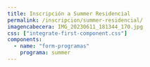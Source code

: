 ```yaml
---
title: Inscripción a Summer Residencial
permalink: /inscripcion/summer-residencial/
imagencabecera: IMG_20230611_181344_170.jpg
css: ["integrate-first-component.css"]
components:
  - name: "form-programas"
    programa: summer
---
```

